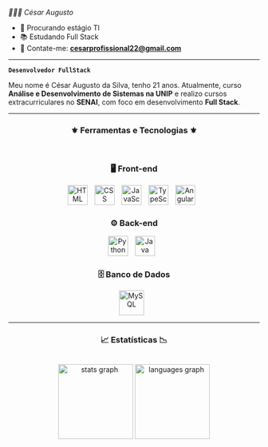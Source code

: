 *👨🏽‍💻 César Augusto*

- 🔭 Procurando estágio TI  
- 📚 Estudando Full Stack  
- 📩 Contate-me: **cesarprofissional22@gmail.com**

---

**`Desenvolvedor FullStack`**

Meu nome é César Augusto da Silva, tenho 21 anos. Atualmente, curso **Análise e Desenvolvimento de Sistemas na UNIP** e realizo cursos extracurriculares no **SENAI**, com foco em desenvolvimento **Full Stack**.

---



<div align="center">
 
### ⚜ Ferramentas e Tecnologias ⚜

<br>

### 🖥️ Front-end  

<img alt="HTML" title="HTML" width="40px" style="padding-right:10px;" src="https://cdn.jsdelivr.net/gh/devicons/devicon@latest/icons/html5/html5-original.svg" />
<img alt="CSS" title="CSS" width="40px" style="padding-right:10px;" src="https://cdn.jsdelivr.net/gh/devicons/devicon@latest/icons/css3/css3-original.svg" />
<img alt="JavaScript" title="JavaScript" width="40px" style="padding-right:10px;" src="https://cdn.jsdelivr.net/gh/devicons/devicon@latest/icons/javascript/javascript-original.svg" />
<img alt="TypeScript" title="TypeScript" width="40px" style="padding-right:10px;" src="https://cdn.jsdelivr.net/gh/devicons/devicon@latest/icons/typescript/typescript-original.svg" />
<img alt="Angular" title="Angular" width="40px" style="padding-right:10px;" src="https://cdn.jsdelivr.net/gh/devicons/devicon@latest/icons/angularjs/angularjs-original.svg" />



### ⚙️ Back-end  

<img alt="Python" title="Python" width="40px" style="padding-right:10px;" src="https://cdn.jsdelivr.net/gh/devicons/devicon@latest/icons/python/python-original.svg" />
<img alt="Java" title="Java" width="40px" style="padding-right:10px;" src="https://cdn.jsdelivr.net/gh/devicons/devicon@latest/icons/java/java-original.svg" />



### 🗄️ Banco de Dados  

<img alt="MySQL" title="MySQL" width="50px" style="padding-right:10px;" src="https://cdn.jsdelivr.net/gh/devicons/devicon@latest/icons/mysql/mysql-original-wordmark.svg" />

</div>

---

<div align="center">  

### 📈 Estatísticas 📉

<br>

<div align="center">
  <img src="https://github-readme-stats.vercel.app/api?username=CesarAugustoNew&hide_title=false&hide_rank=false&show_icons=true&include_all_commits=true&count_private=true&disable_animations=false&theme=tokyonight&locale=pt-br&hide_border=false" height="150" alt="stats graph"  />
       
  <img src="https://github-readme-stats.vercel.app/api/top-langs?username=CesarAugustoNew&locale=pt-br&hide_title=false&layout=compact&card_width=320&langs_count=5&theme=tokyonight&hide_border=false" height="150" alt="languages graph"  />
</div>


</div> 


